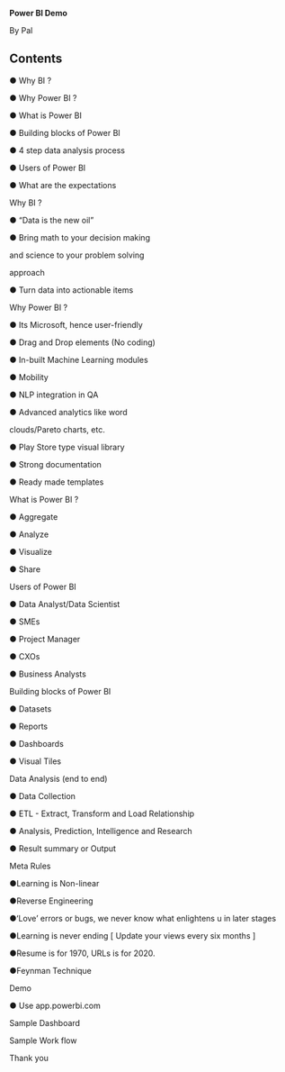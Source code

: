 ﻿

**Power BI Demo**

By Pal






## Contents

● Why BI ?

● Why Power BI ?

● What is Power BI

● Building blocks of Power BI

● 4 step data analysis process

● Users of Power BI

● What are the expectations





Why BI ?

● “Data is the new oil”

● Bring math to your decision making

and science to your problem solving

approach

● Turn data into actionable items





Why Power BI ?

● Its Microsoft, hence user-friendly

● Drag and Drop elements (No coding)

● In-built Machine Learning modules

● Mobility

● NLP integration in QA

● Advanced analytics like word

clouds/Pareto charts, etc.

● Play Store type visual library

● Strong documentation

● Ready made templates





What is Power BI ?

● Aggregate

● Analyze

● Visualize

● Share





Users of Power BI

● Data Analyst/Data Scientist

● SMEs

● Project Manager

● CXOs

● Business Analysts





Building blocks of Power BI

● Datasets

● Reports

● Dashboards

● Visual Tiles





Data Analysis (end to end)

● Data Collection

● ETL - Extract, Transform and Load Relationship

● Analysis, Prediction, Intelligence and Research

● Result summary or Output





Meta Rules

●Learning is Non-linear

●Reverse Engineering

●‘Love’ errors or bugs, we never know what enlightens u in later stages

●Learning is never ending [ Update your views every six months ]

●Resume is for 1970, URLs is for 2020.

●Feynman Technique





Demo

● Use app.powerbi.com





Sample Dashboard





Sample Work flow





Thank you

